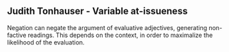 Judith Tonhauser - Variable at-issueness
----------------------------------------

Negation can negate the argument of evaluative adjectives, generating
non-factive readings. This depends on the context, in order to maximalize
the likelihood of the evaluation.


